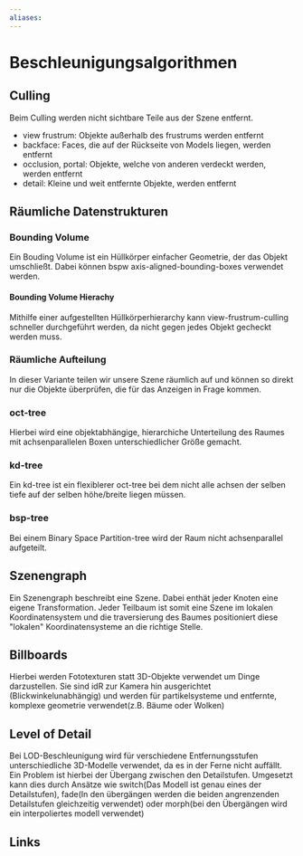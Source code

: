 ```yaml
---
aliases: 
---
```

# Beschleunigungsalgorithmen
## Culling
Beim Culling werden nicht sichtbare Teile aus der Szene entfernt.
- view frustrum: Objekte außerhalb des frustrums werden entfernt
- backface: Faces, die auf der Rückseite von Models liegen, werden entfernt
- occlusion, portal: Objekte, welche von anderen verdeckt werden, werden entfernt
- detail: Kleine und weit entfernte Objekte, werden entfernt
## Räumliche Datenstrukturen
### Bounding Volume
Ein Bouding Volume ist ein Hüllkörper einfacher Geometrie, der das Objekt umschließt. Dabei können bspw axis-aligned-bounding-boxes verwendet werden.
#### Bounding Volume Hierachy
Mithilfe einer aufgestellten Hüllkörperhierarchy kann view-frustrum-culling schneller durchgeführt werden, da nicht gegen jedes Objekt gecheckt werden muss.
### Räumliche Aufteilung
In dieser Variante teilen wir unsere Szene räumlich auf und können so direkt nur die Objekte überprüfen, die für das Anzeigen in Frage kommen.
### oct-tree
Hierbei wird eine objektabhängige, hierarchiche Unterteilung des Raumes mit achsenparallelen Boxen unterschiedlicher Größe gemacht.
### kd-tree
Ein kd-tree ist ein flexiblerer oct-tree bei dem nicht alle achsen der selben tiefe auf der selben höhe/breite liegen müssen.
### bsp-tree
Bei einem Binary Space Partition-tree wird der Raum nicht achsenparallel aufgeteilt.
## Szenengraph
Ein Szenengraph beschreibt eine Szene. Dabei enthät jeder Knoten eine eigene Transformation. Jeder Teilbaum ist somit eine Szene im lokalen Koordinatensystem und die traversierung des Baumes positioniert diese "lokalen" Koordinatensysteme an die richtige Stelle.
## Billboards
Hierbei werden Fototexturen statt 3D-Objekte verwendet um Dinge darzustellen. Sie sind idR zur Kamera hin ausgerichtet (Blickwinkelunabhängig) und werden für partikelsysteme und entfernte, komplexe geometrie verwendet(z.B. Bäume oder Wolken)
## Level of Detail
Bei LOD-Beschleunigung wird für verschiedene Entfernungsstufen unterschiedliche 3D-Modelle verwendet, da es in der Ferne nicht auffällt. Ein Problem ist hierbei der Übergang zwischen den Detailstufen. Umgesetzt kann dies durch Ansätze wie switch(Das Modell ist genau eines der Detailstufen), fade(In den übergängen werden die beiden angrenzenden Detailstufen gleichzeitig verwendet) oder morph(bei den Übergängen wird ein interpoliertes modell verwendet)
## Links